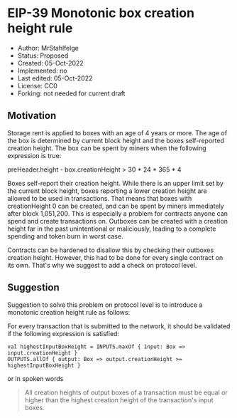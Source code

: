 # EIP-39 Monotonic box creation height rule

* Author: MrStahlfelge
* Status: Proposed
* Created: 05-Oct-2022
* Implemented: no
* Last edited: 05-Oct-2022
* License: CC0
* Forking: not needed for current draft 

## Motivation

Storage rent is applied to boxes with an age of 4 years or more. The age of the box is determined
by current block height and the boxes self-reported creation height. The box can be spent by miners when 
the following expression is true:

preHeader.height - box.creationHeight > 30 * 24 * 365 * 4

Boxes self-report their creation height. While there is an upper limit set by the current block height, boxes 
reporting a lower creation height are allowed to be used in transactions. That means that boxes with creationHeight 0 
can be created, and can be spent 
by miners immediately after block 1,051,200. This is especially a problem for contracts anyone can spend and 
create transactions on. Outboxes can be created with a creation height far in the past unintentional or maliciously,
leading to a complete spending and token burn in worst case.

Contracts can be hardened to disallow this by checking their outboxes creation height. However, this had to 
be done for every single contract on its own. That's why we suggest to add a check on protocol level.

## Suggestion

Suggestion to solve this problem on protocol level is to introduce a monotonic creation height rule as follows:

For every transaction that is submitted to the network, it should be validated if the following expression is satisfied:

    val highestInputBoxHeight = INPUTS.maxOf { input: Box => input.creationHeight }
    OUTPUTS.allOf { output: Box => output.creationHeight >= highestInputBoxHeight }

or in spoken words

> All creation heights of output boxes of a transaction must be equal or higher than the highest 
> creation height of the transaction's input boxes.
